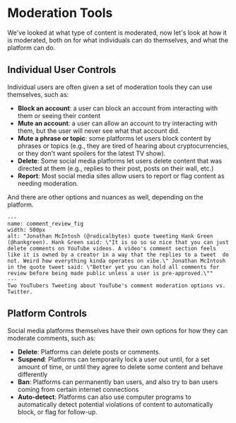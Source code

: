 # Moderation Tools

We've looked at what type of content is moderated, now let's look at how it is moderated, both on for what individuals can do themselves, and what the platform can do.

## Individual User Controls
Individual users are often given a set of moderation tools they can use themselves, such as:
- __Block an account__: a user can block an account from interacting with them or seeing their content
- __Mute an account__: a user can allow an account to try interacting with them, but the user will never see what that account did.
- __Mute a phrase or topic__: some platforms let users block content by phrases or topics (e.g., they are tired of hearing about cryptocurrencies, or they don't want spoilers for the latest TV show).
- __Delete__: Some social media platforms let users delete content that was directed at them (e.g., replies to their post, posts on their wall, etc.)
- __Report__: Most social media sites allow users to report or flag content as needing moderation.

And there are other options and nuances as well, depending on the platform.

```{figure} comment_review.png
---
name: comment_review_fig
width: 500px
alt: "Jonathan McIntosh (@radicalbytes) quote tweeting Hank Green (@hankgreen). Hank Green said: \"It is so so so nice that you can just delete comments on YouTube videos. A video's comment section feels like it is owned by a creator in a way that the replies to a tweet  do not. Weird how everything kinda operates on vibe.\" Jonathan McIntosh in the quote tweet said: \"Better yet you can hold all comments for review before being made public unless a user is pre-approved.\""
---
Two YouTubers Tweeting about YouTube's comment moderation options vs. Twitter.
```

## Platform Controls
Social media platforms themselves have their own options for how they can moderate comments, such as:
- __Delete__: Platforms can delete posts or comments.
- __Suspend__: Platforms can temporarily lock a user out until, for a set amount of time, or until they agree to delete some content and behave differently
- __Ban__: Platforms can permanently ban users, and also try to ban users coming from certain internet connections
- __Auto-detect__: Platforms can also use computer programs to automatically detect potential violations of content to automatically block, or flag for follow-up.
